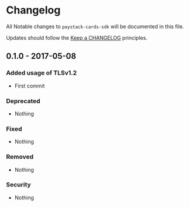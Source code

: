 # Changelog

All Notable changes to `paystack-cards-sdk` will be documented in this file.

Updates should follow the [Keep a CHANGELOG](http://keepachangelog.com/) principles.

## 0.1.0 - 2017-05-08

### Added usage of TLSv1.2
- First commit

### Deprecated
- Nothing

### Fixed
- Nothing

### Removed
- Nothing

### Security
- Nothing
